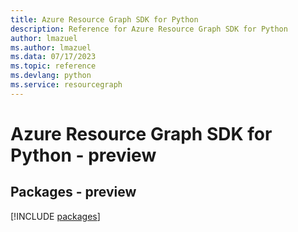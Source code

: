 ```yaml
---
title: Azure Resource Graph SDK for Python
description: Reference for Azure Resource Graph SDK for Python
author: lmazuel
ms.author: lmazuel
ms.data: 07/17/2023
ms.topic: reference
ms.devlang: python
ms.service: resourcegraph
---
```

# Azure Resource Graph SDK for Python - preview
## Packages - preview
[!INCLUDE [packages](resource-graph-index.md)]